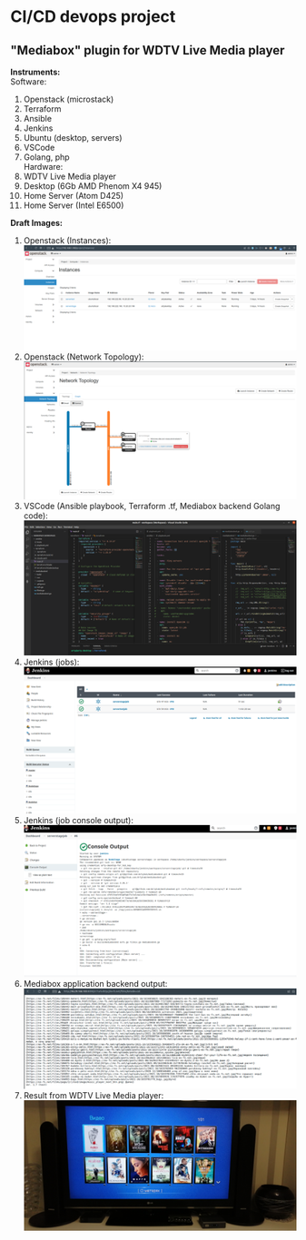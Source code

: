 # CI/CD devops project

##  "Mediabox" plugin for WDTV Live Media player

**Instruments:**  
Software:  
  1. Openstack (microstack)  
  2. Terraform  
  3. Ansible  
  4. Jenkins  
  5. Ubuntu (desktop, servers)  
  6. VSCode  
  7. Golang, php  
Hardware:  
  1. WDTV Live Media player  
  2. Desktop (6Gb AMD Phenom X4 945)  
  3. Home Server (Atom D425)  
  4. Home Server (Intel E6500)  

**Draft Images:**  
  1. Openstack (Instances):  
  ![Step 1](images/134.png)  
  2. Openstack (Network Topology):   
  ![Step 1](images/137.png)  
  3. VSCode (Ansible playbook, Terraform .tf, Mediabox backend Golang code):  
  ![Step 1](images/133.png)  
  4. Jenkins (jobs):  
  ![Step 1](images/135.png)  
  5. Jenkins (job console output):  
  ![Step 1](images/132.png)  
  6. Mediabox application backend output:  
  ![Step 1](images/136.png)  
  7. Result from WDTV Live Media player:  
  ![Step 1](images/wd.png)  

